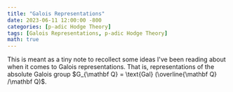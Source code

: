 ```yaml
---
title: "Galois Representations"
date: 2023-06-11 12:00:00 -800
categories: [p-adic Hodge Theory]
tags: [Galois Representations, p-adic Hodge Theory]
math: true
---
```

This is meant as a tiny note to recollect some ideas I've been reading about when it comes to Galois representations. That is, representations of the absolute Galois group $G_{\mathbf Q} = \text{Gal} (\overline{\mathbf Q} /\mathbf Q)$. 
